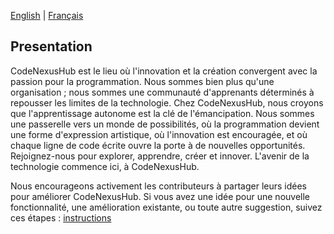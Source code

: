 [English](README.md) | [Français](README.fr.md)

## Presentation


CodeNexusHub est le lieu où l'innovation et la création convergent avec la passion pour la programmation. Nous sommes bien plus qu'une organisation ; nous sommes une communauté d'apprenants déterminés à repousser les limites de la technologie. Chez CodeNexusHub, nous croyons que l'apprentissage autonome est la clé de l'émancipation. Nous sommes une passerelle vers un monde de possibilités, où la programmation devient une forme d'expression artistique, où l'innovation est encouragée, et où chaque ligne de code écrite ouvre la porte à de nouvelles opportunités. Rejoignez-nous pour explorer, apprendre, créer et innover. L'avenir de la technologie commence ici, à CodeNexusHub. 

Nous encourageons activement les contributeurs à partager leurs idées pour améliorer CodeNexusHub. Si vous avez une idée pour une nouvelle fonctionnalité, une amélioration existante, ou toute autre suggestion, suivez ces étapes : [instructions](ideas/README.fr.md)